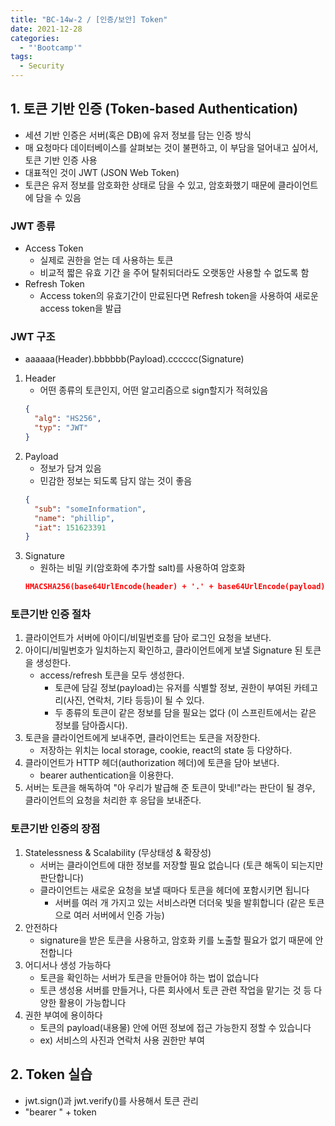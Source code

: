 ```yaml
---
title: "BC-14w-2 / [인증/보안] Token"
date: 2021-12-28
categories:
  - "'Bootcamp'"
tags:
  - Security
---
```


## 1. 토큰 기반 인증 (Token-based Authentication)

- 세션 기반 인증은 서버(혹은 DB)에 유저 정보를 담는 인증 방식
- 매 요청마다 데이터베이스를 살펴보는 것이 불편하고, 이 부담을 덜어내고 싶어서, 토큰 기반 인증 사용
- 대표적인 것이 JWT (JSON Web Token)
- 토큰은 유저 정보를 암호화한 상태로 담을 수 있고, 암호화했기 때문에 클라이언트에 담을 수 있음

### JWT 종류

- Access Token
  - 실제로 권한을 얻는 데 사용하는 토큰
  - 비교적 짧은 유효 기간 을 주어 탈취되더라도 오랫동안 사용할 수 없도록 함
- Refresh Token
  - Access token의 유효기간이 만료된다면 Refresh token을 사용하여 새로운 access token을 발급

### JWT 구조

- aaaaaa(Header).bbbbbb(Payload).cccccc(Signature)

1. Header
   - 어떤 종류의 토큰인지, 어떤 알고리즘으로 sign할지가 적혀있음
   ```json
   {
     "alg": "HS256",
     "typ": "JWT"
   }
   ```
2. Payload
   - 정보가 담겨 있음
   - 민감한 정보는 되도록 담지 않는 것이 좋음
   ```json
   {
     "sub": "someInformation",
     "name": "phillip",
     "iat": 151623391
   }
   ```
3. Signature
   - 원하는 비밀 키(암호화에 추가할 salt)를 사용하여 암호화
   ```json
   HMACSHA256(base64UrlEncode(header) + '.' + base64UrlEncode(payload), secret);
   ```

### 토큰기반 인증 절차

1. 클라이언트가 서버에 아이디/비밀번호를 담아 로그인 요청을 보낸다.
2. 아이디/비밀번호가 일치하는지 확인하고, 클라이언트에게 보낼 Signature 된 토큰을 생성한다.
   - access/refresh 토큰을 모두 생성한다.
     - 토큰에 담길 정보(payload)는 유저를 식별할 정보, 권한이 부여된 카테고리(사진, 연락처, 기타 등등)이 될 수 있다.
     - 두 종류의 토큰이 같은 정보를 담을 필요는 없다 (이 스프린트에서는 같은 정보를 담아줍시다).
3. 토큰을 클라이언트에게 보내주면, 클라이언트는 토큰을 저장한다.
   - 저장하는 위치는 local storage, cookie, react의 state 등 다양하다.
4. 클라이언트가 HTTP 헤더(authorization 헤더)에 토큰을 담아 보낸다.
   - bearer authentication을 이용한다.
5. 서버는 토큰을 해독하여 "아 우리가 발급해 준 토큰이 맞네!"라는 판단이 될 경우, 클라이언트의 요청을 처리한 후 응답을 보내준다.

### 토큰기반 인증의 장점

1. Statelessness & Scalability (무상태성 & 확장성)
   - 서버는 클라이언트에 대한 정보를 저장할 필요 없습니다 (토큰 해독이 되는지만 판단합니다)
   - 클라이언트는 새로운 요청을 보낼 때마다 토큰을 헤더에 포함시키면 됩니다
     - 서버를 여러 개 가지고 있는 서비스라면 더더욱 빛을 발휘합니다 (같은 토큰으로 여러 서버에서 인증 가능)
2. 안전하다
   - signature을 받은 토큰을 사용하고, 암호화 키를 노출할 필요가 없기 때문에 안전합니다
3. 어디서나 생성 가능하다
   - 토큰을 확인하는 서버가 토큰을 만들어야 하는 법이 없습니다
   - 토큰 생성용 서버를 만들거나, 다른 회사에서 토큰 관련 작업을 맡기는 것 등 다양한 활용이 가능합니다
4. 권한 부여에 용이하다
   - 토큰의 payload(내용물) 안에 어떤 정보에 접근 가능한지 정할 수 있습니다
   - ex) 서비스의 사진과 연락처 사용 권한만 부여

## 2. Token 실습

- jwt.sign()과 jwt.verify()를 사용해서 토큰 관리
- "bearer " + token
